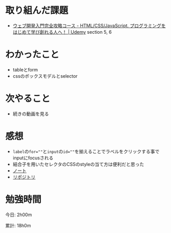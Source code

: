 # 取り組んだ課題
- [ウェブ開発入門完全攻略コース \- HTML/CSS/JavaScript\. プログラミングをはじめて学び創れる人へ！ \| Udemy](https://www.udemy.com/course/web-application-development/) section 5, 6

# わかったこと
- tableとform
- cssのボックスモデルとselector

# 次やること
- 続きの動画を見る

# 感想
- `label`の`for=""`と`input`の`id=""`を揃えることでラベルをクリックする事でinputにfocusされる
- 結合子を用いたセレクタのCSSのstyleの当て方は便利だと思った
- [ノート](https://github.com/KazumaProject/lecture_notes/blob/master/web_development_udemy/web_development_udemy_note.md)
- [リポジトリ](https://github.com/KazumaProject/web_development_udemy)

# 勉強時間
今日: 2h00m

累計: 18h0m
